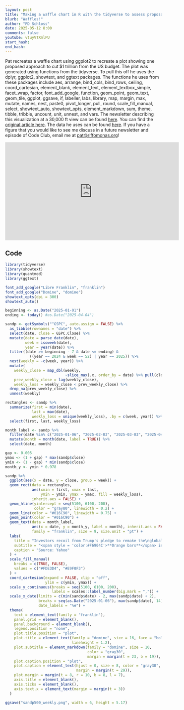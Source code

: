 ```yaml
---
layout: post
title: "Making a waffle chart in R with the tidyverse to assess proposals for cutting the US budget (CC358)"
blurb: "Waffles!"
author: "PD Schloss"
date: 2025-05-12 8:00
comments: false
youtube: vtuyVTXmlPU
start_hash: 
end_hash: 
---
```


Pat recreates a waffle chart using ggplot2 to recreate a plot showing one proposed approach to cut $1 trillion from the US budget. The plot was generated using functions from the tidyverse. To pull this off he uses the dplyr, ggplot2, showtext, and ggtext packages. The functions he uses from these packages include aes, arrange, bind_cols, bind_rows, ceiling, coord_cartesian, element_blank, element_text, element_textbox_simple, facet_wrap, factor, font_add_google, function, geom_point, geom_text, geom_tile, ggplot, ggsave, if, labeller, labs, library, map, margin, max, mutate, names, nest, paste0, pivot_longer, pull, round, scale_fill_manual, select, showtext_auto, showtext_opts, element_markdown, sum, theme, tibble, tribble, uncount, unit, unnest, and vars. The newsletter describing this visualization at a 30,000 ft view can be found [here](https://shop.riffomonas.org/posts/are-waffle-charts-an-improvement-on-pie-charts). You can find the [original article here](https://www.nytimes.com/interactive/2025/04/13/upshot/musk-doge-1-trillion-goal.html). The data he uses can be found [here](https://www.cbo.gov/system/files/2025-01/60870-By-the-Numbers.pdf). If you have a figure that you would like to see me discuss in a future newsletter and episode of Code Club, email me at pat@riffomonas.org!

<iframe style="margin: 0 auto;display:block;" width="560" height="315" src="https://www.youtube.com/embed/{{ page.youtube }}" frameborder="0" allow="accelerometer; autoplay; encrypted-media; gyroscope; picture-in-picture" allowfullscreen></iframe>


## Code

```R
library(tidyverse)
library(showtext)
library(quantmod)
library(ggtext)

font_add_google("Libre Franklin", "franklin")
font_add_google("Domine", "domine")
showtext_opts(dpi = 300)
showtext_auto()

beginning <- as.Date("2025-01-01")
ending <- today() #as.Date("2025-04-04")

sandp <- getSymbols("^GSPC", auto.assign = FALSE) %>%
  as_tibble(rownames = "date") %>%
  select(date, close = GSPC.Close) %>%
  mutate(date = parse_date(date),
         week = isoweek(date),
         year = year(date)) %>%
  filter((date >= beginning - 7 & date <= ending) & 
           ((year == 2024 & week == 52) | year == 2025)) %>%
  nest(weekly = -c(week, year)) %>%
  mutate(
    weekly_close = map_dbl(weekly,
                           ~slice_max(.x, order_by = date) %>% pull(close)),
    prev_weekly_close = lag(weekly_close),
    weekly_loss = weekly_close < prev_weekly_close) %>%
  drop_na(prev_weekly_close) %>%
  unnest(weekly)

rectangles <- sandp %>%
  summarize(first = min(date),
            last = max(date),
            weekly_loss = unique(weekly_loss), .by = c(week, year)) %>%
  select(first, last, weekly_loss)

month_label <- sandp %>%
  filter(date %in% c("2025-01-06", "2025-02-03", "2025-03-03", "2025-04-14")) %>%
  mutate(month = month(date, label = TRUE)) %>%
  select(date, month)

gap <- 0.005
ymax <- (1 + gap) * max(sandp$close)
ymin <- (1 - gap) * min(sandp$close) 
month_y <- ymin * 0.978

sandp %>%
  ggplot(aes(x = date, y = close, group = week)) +
  geom_rect(data = rectangles,
            aes(xmin = first, xmax = last,
                ymin = ymin, ymax = ymax, fill = weekly_loss),
            inherit.aes = FALSE) + 
  geom_hline(yintercept = seq(5100, 6100, 200),
             color = "gray80", linewidth = 0.2) +
  geom_line(color = "#016C90", linewidth = 0.75) + 
  geom_point(color = "#016C90") +
  geom_text(data = month_label,
            aes(x = date, y = month_y, label = month), inherit.aes = FALSE,
            family = "franklin", size = 9, size.unit = "pt") +
  labs(
    title = "Investors recoil from Trump's pledge to remake the\nglobal economy.",
    subtitle = "<span style = 'color:#F6904C'>**Orange bars**</span> indicate weekly losses from end of previous week.",
    caption = "Source: Yahoo"
  ) +
  scale_fill_manual(
    breaks = c(TRUE, FALSE),
    values = c("#FDE3D4", "#E9F0F3")
  ) +
  coord_cartesian(expand = FALSE, clip = "off",
                  ylim = c(ymin, ymax)) +
  scale_y_continuous(breaks = seq(5100, 6100, 200),
                     labels = scales::label_number(big.mark = ",")) +
  scale_x_date(limits = c(min(sandp$date) - 2, max(sandp$date) + 2),
               breaks = seq(as.Date("2025-01-06"), max(sandp$date), 14),
               date_labels = "%e") +
  theme(
    text = element_text(family = "franklin"),
    panel.grid = element_blank(),
    panel.background = element_blank(),
    legend.position = "none",
    plot.title.position = "plot",
    plot.title = element_text(family = "domine", size = 16, face = "bold",
                              lineheight = 1.2),
    plot.subtitle = element_markdown(family = "domine", size = 10,
                                     color = "gray30",
                                     margin = margin(t = 23, b = 19)),
    plot.caption.position = "plot",
    plot.caption = element_text(hjust = 0, size = 8, color = "gray30",
                                margin = margin(t = 29)),
    plot.margin = margin(t = 8, r = 10, b = 8, l = 7),
    axis.title = element_blank(),
    axis.ticks = element_blank(),
    axis.text.x = element_text(margin = margin(t = 3))
  )

ggsave("sandp500_weekly.png", width = 6, height = 5.17)
```
